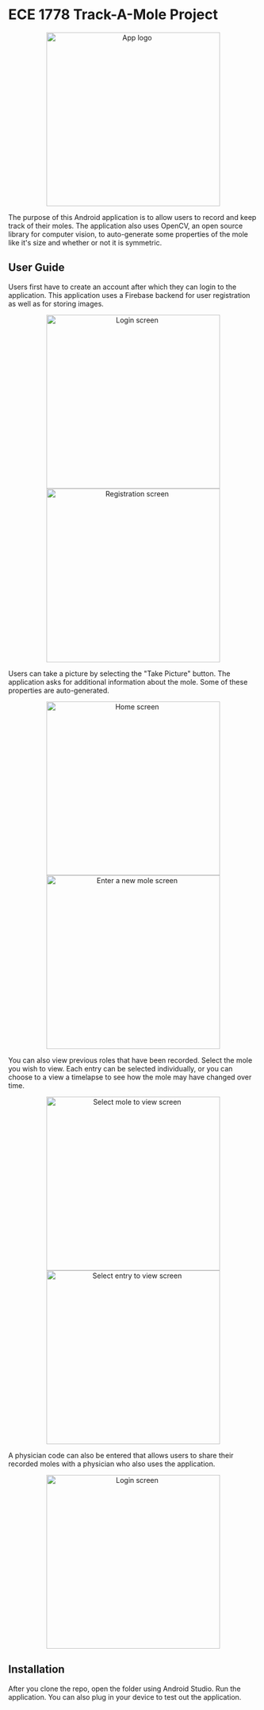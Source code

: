 # ECE 1778 Track-A-Mole Project

<p align="center">
  <img src="pictures/mole.png" width="350" title="App logo">
</p>

The purpose of this Android application is to allow users to record and keep track of their moles. The application also uses OpenCV, an open source library for computer vision, to auto-generate some properties of the mole like it's size and whether or not it is symmetric. 

## User Guide

Users first have to create an account after which they can login to the application. This application uses a Firebase backend for user registration as well as for storing images.
<p align="center">
  <img src="pictures/loginscreen.png" width="350" title="Login screen">
  <img src="pictures/registrationscreen.png" width="350" title="Registration screen">
</p>

Users can take a picture by selecting the "Take Picture" button. The application asks for additional information about the mole. Some of these properties are auto-generated. 
<p align="center">
  <img src="pictures/homepage.png" width="350" title="Home screen">
  <img src="pictures/newmole.png" width="350" title="Enter a new mole screen">
</p>

You can also view previous roles that have been recorded. Select the mole you wish to view. Each entry can be selected individually, or you can choose to a view a timelapse to see how the mole may have changed over time. 

<p align="center">
  <img src="pictures/viewHistory_1.png" width="350" title="Select mole to view screen">
  <img src="pictures/viewHistory_2.png" width="350" title="Select entry to view screen">
</p>

A physician code can also be entered that allows users to share their recorded moles with a physician who also uses the application. 

<p align="center">
  <img src="pictures/addphysician.png" width="350" title="Login screen">
</p>

## Installation

After you clone the repo, open the folder using Android Studio. 
Run the application. You can also plug in your device to test out the application. 
